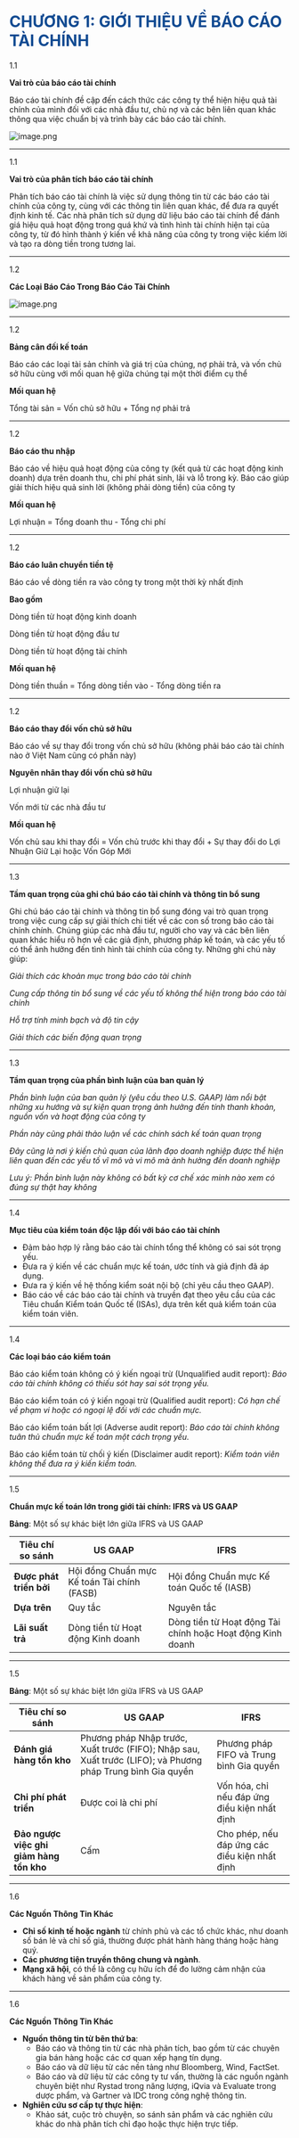 <style>
/*@import url('https://fonts.googleapis.com/css2?family=Raleway:wght@400;500;600;700&display=swap'); */


:root {
  --bgColor-main: #FFFEF9;
  --bgColor-second: #B7C5D9;
  --primaryColor: #124B92;
  --textColor: #3a3a3a;
  font-size: 25px;
  font-weight: 300;
  font-family: 'Raleway', sans-serif;
}

header {
  color: var(--textColor);
  font-weight: 700;
  font-size: 25px;
}

.col-2 {
  display: flex;
  gap: 50px;
  justify-content: center;
  align-items: center;
}

img, table {
  display: block;
  margin: 0 auto;
}

section.section2 {
  display: flex;
  flex-direction: row;
  justify-content: center;
  align-items: center;
}

h1 {
  color: var(--primaryColor);
  font-weight: 700;
}

span {
  color: var(--primaryColor)
}

section::after {
  content: 'Page ' attr(data-marpit-pagination) ' / ' attr(data-marpit-pagination-total);
  font-size: 16px;
}
</style>

# CHƯƠNG 1: GIỚI THIỆU VỀ BÁO CÁO TÀI CHÍNH


1.1

**Vai trò của báo cáo tài chính**

Báo cáo tài chính đề cập đến cách thức các công ty thể hiện hiệu quả tài chính của mình đối với các nhà đầu tư, chủ nợ và các bên liên quan khác thông qua việc chuẩn bị và trình bày các báo cáo tài chính.

![image.png](image.png)

---

1.1

**Vai trò của phân tích báo cáo tài chính**

Phân tích báo cáo tài chính là việc sử dụng thông tin từ các báo cáo tài chính của công ty, cùng với các thông tin liên quan khác, để đưa ra quyết định kinh tế. Các nhà phân tích sử dụng dữ liệu báo cáo tài chính để đánh giá hiệu quả hoạt động trong quá khứ và tình hình tài chính hiện tại của công ty, từ đó hình thành ý kiến về khả năng của công ty trong việc kiếm lời và tạo ra dòng tiền trong tương lai.

---

1.2

**Các Loại Báo Cáo Trong Báo Cáo Tài Chính** 

![image.png](image%201.png)

---

1.2

**Bảng cân đối kế toán**

Báo cáo các loại tài sản chính và giá trị của chúng, nợ phải trả, và vốn chủ sở hữu cùng với mối quan hệ giữa chúng tại một thời điểm cụ thể

**Mối quan hệ** 

Tổng tài sản = Vốn chủ sở hữu + Tổng nợ phải trả

---

1.2

**Báo cáo thu nhập** 

Báo cáo về hiệu quả hoạt động của công ty (kết quả từ các hoạt động kinh doanh) dựa trên doanh thu, chi phí phát sinh, lãi và lỗ trong kỳ. Báo cáo giúp giải thích hiệu quả sinh lời (không phải dòng tiền) của công ty

**Mối quan hệ**

Lợi nhuận = Tổng doanh thu - Tổng chi phí

---

1.2

**Báo cáo luân chuyển tiền tệ**

Báo cáo về dòng tiền ra vào công ty trong một thời kỳ nhất định

**Bao gồm**

Dòng tiền từ hoạt động kinh doanh 

Dòng tiền từ hoạt động đầu tư

Dòng tiền từ hoạt động tài chính 

**Mối quan hệ** 

Dòng tiền thuần = Tổng dòng tiền vào - Tổng dòng tiền ra

---

1.2

**Báo cáo thay đổi vốn chủ sở hữu**

Báo cáo về sự thay đổi trong vốn chủ sở hữu (không phải báo cáo tài chính nào ở Việt Nam cũng có phần này)

**Nguyên nhân thay đổi vốn chủ sở hữu**

Lợi nhuận giữ lại

Vốn mới từ các nhà đầu tư

**Mối quan hệ** 

Vốn chủ sau khi thay đổi = Vốn chủ trước khi thay đổi + Sự thay đổi do Lợi Nhuận Giữ Lại hoặc Vốn Góp Mới  

---

1.3

**Tầm quan trọng của ghi chú báo cáo tài chính và thông tin bổ sung**

Ghi chú báo cáo tài chính và thông tin bổ sung đóng vai trò quan trọng trong việc cung cấp sự giải thích chi tiết về các con số trong báo cáo tài chính chính. Chúng giúp các nhà đầu tư, người cho vay và các bên liên quan khác hiểu rõ hơn về các giả định, phương pháp kế toán, và các yếu tố có thể ảnh hưởng đến tình hình tài chính của công ty. Những ghi chú này giúp:

*Giải thích các khoản mục trong báo cáo tài chính* 

*Cung cấp thông tin bổ sung về các yếu tố không thể hiện trong báo cáo tài chính*

*Hỗ trợ tính minh bạch và độ tin cậy*

*Giải thích các biến động quan trọng*

---

1.3 

**Tầm quan trọng của phần bình luận của ban quản lý**

*Phần bình luận của ban quản lý (yêu cầu theo U.S. GAAP) làm nổi bật những xu hướng và sự kiện quan trọng ảnh hưởng đến tính thanh khoản, nguồn vốn và hoạt động của công ty*

*Phần này cũng phải thảo luận về các chính sách kế toán quan trọng*

*Đây cũng là nơi ý kiến chủ quan của lãnh đạo doanh nghiệp được thể hiện liên quan đến các yếu tố vĩ mô và vi mô mà ảnh hưởng đến doanh nghiệp*

*Lưu ý: Phần bình luận này không có bất kỳ cơ chế xác minh nào xem có đúng sự thật hay không*

---

1.4

**Mục tiêu của kiểm toán độc lập đối với báo cáo tài chính** 

- Đảm bảo hợp lý rằng báo cáo tài chính tổng thể không có sai sót trọng yếu.
- Đưa ra ý kiến về các chuẩn mực kế toán, ước tính và giả định đã áp dụng.
- Đưa ra ý kiến về hệ thống kiểm soát nội bộ (chỉ yêu cầu theo GAAP).
- Báo cáo về các báo cáo tài chính và truyền đạt theo yêu cầu của các Tiêu chuẩn Kiểm toán Quốc tế (ISAs), dựa trên kết quả kiểm toán của kiểm toán viên.

---

1.4

**Các loại báo cáo kiểm toán**

Báo cáo kiểm toán không có ý kiến ngoại trừ (Unqualified audit report): *Báo cáo tài chính không có thiếu sót hay sai sót trọng yếu.*

Báo cáo kiểm toán có ý kiến ngoại trừ (Qualified audit report): *Có hạn chế về phạm vi hoặc có ngoại lệ đối với các chuẩn mực.*

Báo cáo kiểm toán bất lợi (Adverse audit report): *Báo cáo tài chính không tuân thủ chuẩn mực kế toán một cách trọng yếu.*

Báo cáo kiểm toán từ chối ý kiến (Disclaimer audit report): *Kiểm toán viên không thể đưa ra ý kiến kiểm toán.*

---

1.5

**Chuẩn mực kế toán lớn trong giới tài chính: IFRS và US GAAP**

**Bảng**: Một số sự khác biệt lớn giữa IFRS và US GAAP

| **Tiêu chí so sánh** | **US GAAP** | **IFRS** |
| --- | --- | --- |
| **Được phát triển bởi** | Hội đồng Chuẩn mực Kế toán Tài chính (FASB) | Hội đồng Chuẩn mực Kế toán Quốc tế (IASB) |
| **Dựa trên** | Quy tắc | Nguyên tắc |
| **Lãi suất trả** | Dòng tiền từ Hoạt động Kinh doanh | Dòng tiền từ Hoạt động Tài chính hoặc Hoạt động Kinh doanh |

---

1.5

**Bảng**: Một số sự khác biệt lớn giữa IFRS và US GAAP

| **Tiêu chí so sánh** | **US GAAP** | IFRS |
| --- | --- | --- |
| **Đánh giá hàng tồn kho** | Phương pháp Nhập trước, Xuất trước (FIFO); Nhập sau, Xuất trước (LIFO); và Phương pháp Trung bình Gia quyền | Phương pháp FIFO và Trung bình Gia quyền |
| **Chi phí phát triển** | Được coi là chi phí | Vốn hóa, chỉ nếu đáp ứng điều kiện nhất định |
| **Đảo ngược việc ghi giảm hàng tồn kho** | Cấm | Cho phép, nếu đáp ứng các điều kiện nhất định |

---

1.6 

**Các Nguồn Thông Tin Khác** 

- **Chỉ số kinh tế hoặc ngành** từ chính phủ và các tổ chức khác, như doanh số bán lẻ và chỉ số giá, thường được phát hành hàng tháng hoặc hàng quý.
- **Các phương tiện truyền thông chung và ngành**.
- **Mạng xã hội**, có thể là công cụ hữu ích để đo lường cảm nhận của khách hàng về sản phẩm của công ty.

---

1.6 

**Các Nguồn Thông Tin Khác** 

- **Nguồn thông tin từ bên thứ ba**:
    - Báo cáo và thông tin từ các nhà phân tích, bao gồm từ các chuyên gia bán hàng hoặc các cơ quan xếp hạng tín dụng.
    - Báo cáo và dữ liệu từ các nền tảng như Bloomberg, Wind, FactSet.
    - Báo cáo và dữ liệu từ các công ty tư vấn, thường là các nguồn ngành chuyên biệt như Rystad trong năng lượng, iQvia và Evaluate trong dược phẩm, và Gartner và IDC trong công nghệ thông tin.
- **Nghiên cứu sơ cấp tự thực hiện**:
    - Khảo sát, cuộc trò chuyện, so sánh sản phẩm và các nghiên cứu khác do nhà phân tích chỉ đạo hoặc thực hiện trực tiếp.